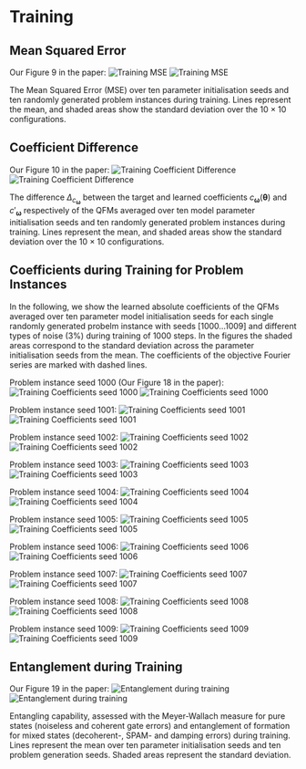 # Training

## Mean Squared Error

Our Figure 9 in the paper:
![Training MSE](figures/training_mse_light.png#only-light)
![Training MSE](figures/training_mse_dark.png#only-dark)

The Mean Squared Error (MSE) over ten parameter initialisation seeds and ten randomly generated problem instances during training. Lines represent the mean, and shaded areas show the standard deviation over the 10 × 10 configurations.

## Coefficient Difference
Our Figure 10 in the paper:
![Training Coefficient Difference](figures/training_coeff_dist_light.png#only-light)
![Training Coefficient Difference](figures/training_coeff_dist_dark.png#only-dark)

The difference $\Delta_{c_{\boldsymbol{\omega}}}$ between the target and learned coefficients $c_{\boldsymbol{\omega}}(\boldsymbol{\theta})$ and $c'_{\boldsymbol{\omega}}$ respectively of the QFMs averaged over ten model parameter initialisation seeds and ten randomly generated problem instances during training. Lines represent the mean, and shaded areas show the standard deviation over the 10 × 10 configurations.

## Coefficients during Training for Problem Instances

In the following, we show the learned absolute coefficients of the QFMs averaged over ten parameter model initialisation seeds for each single randomly generated probelm instance with seeds $[1000\dots 1009]$ and different types of noise (3%) during training of 1000 steps. In the figures the shaded areas correspond to the standard deviation across the parameter initialisation seeds from the mean. The coefficients of the objective Fourier series are marked with dashed lines.

Problem instance seed 1000 (Our Figure 18 in the paper):
![Training Coefficients seed 1000](figures/training_coeffs_seed1000_light.png#only-light)
![Training Coefficients seed 1000](figures/training_coeffs_seed1000_dark.png#only-dark)

Problem instance seed 1001:
![Training Coefficients seed 1001](figures/training_coeffs_seed1001_light.png#only-light)
![Training Coefficients seed 1001](figures/training_coeffs_seed1001_dark.png#only-dark)

Problem instance seed 1002:
![Training Coefficients seed 1002](figures/training_coeffs_seed1002_light.png#only-light)
![Training Coefficients seed 1002](figures/training_coeffs_seed1002_dark.png#only-dark)

Problem instance seed 1003:
![Training Coefficients seed 1003](figures/training_coeffs_seed1003_light.png#only-light)
![Training Coefficients seed 1003](figures/training_coeffs_seed1003_dark.png#only-dark)

Problem instance seed 1004:
![Training Coefficients seed 1004](figures/training_coeffs_seed1004_light.png#only-light)
![Training Coefficients seed 1004](figures/training_coeffs_seed1004_dark.png#only-dark)

Problem instance seed 1005:
![Training Coefficients seed 1005](figures/training_coeffs_seed1005_light.png#only-light)
![Training Coefficients seed 1005](figures/training_coeffs_seed1005_dark.png#only-dark)

Problem instance seed 1006:
![Training Coefficients seed 1006](figures/training_coeffs_seed1006_light.png#only-light)
![Training Coefficients seed 1006](figures/training_coeffs_seed1006_dark.png#only-dark)

Problem instance seed 1007:
![Training Coefficients seed 1007](figures/training_coeffs_seed1007_light.png#only-light)
![Training Coefficients seed 1007](figures/training_coeffs_seed1007_dark.png#only-dark)

Problem instance seed 1008:
![Training Coefficients seed 1008](figures/training_coeffs_seed1008_light.png#only-light)
![Training Coefficients seed 1008](figures/training_coeffs_seed1008_dark.png#only-dark)

Problem instance seed 1009:
![Training Coefficients seed 1009](figures/training_coeffs_seed1009_light.png#only-light)
![Training Coefficients seed 1009](figures/training_coeffs_seed1009_dark.png#only-dark)

## Entanglement during Training

Our Figure 19 in the paper:
![Entanglement during training](figures/training_ent_light.png#only-light)
![Entanglement during training](figures/training_ent_dark.png#only-dark)

Entangling capability, assessed with the Meyer-Wallach measure for pure states (noiseless and coherent gate errors) and entanglement of formation for mixed states (decoherent-, SPAM- and damping errors) during training. Lines represent the mean over ten parameter initialisation seeds and ten problem generation seeds. Shaded areas represent the standard deviation.
